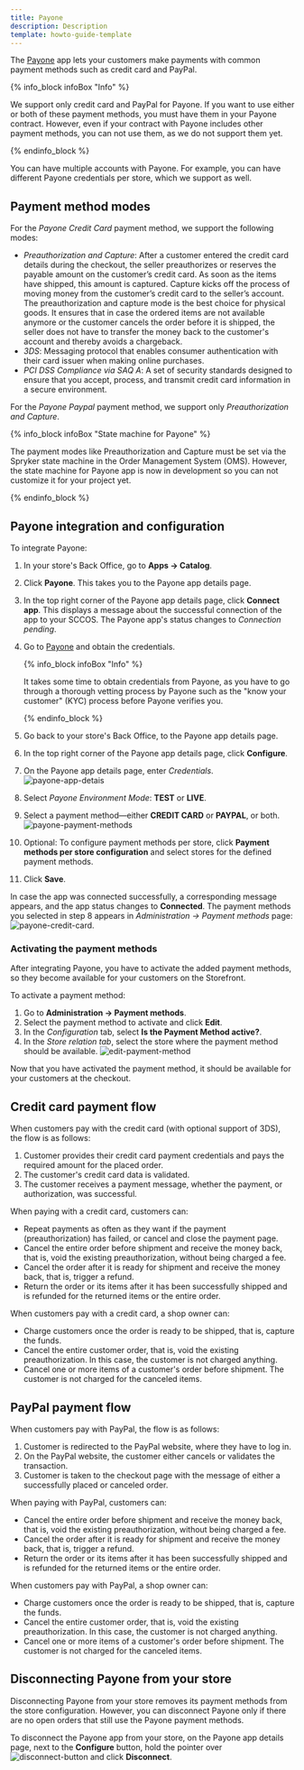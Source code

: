 ```yaml
---
title: Payone
description: Description
template: howto-guide-template
---
```


The [Payone](https://www.payone.com/DE-en) app lets your customers make payments with common payment methods such as credit card and PayPal.

{% info_block infoBox "Info" %}

We support only credit card and PayPal for Payone. If you want to use either or both of these payment methods, you must have them in your Payone contract. However, even if your contract with Payone includes other payment methods, you can not use them, as we do not support them yet.

{% endinfo_block %}

You can have multiple accounts with Payone. For example, you can have different Payone credentials per store, which we support as well.

## Payment method modes

For the *Payone Credit Card* payment method, we support the following modes:

- *Preauthorization and Capture*: After a customer entered the credit card details during the checkout, the seller preauthorizes or reserves the payable amount on the customer’s credit card. As soon as the items have shipped, this amount is captured. Capture kicks off the process of moving money from the customer’s credit card to the seller’s account. The preauthorization and capture mode is the best choice for physical goods. It ensures that in case the ordered items are not available anymore or the customer cancels the order before it is shipped, the seller does not have to transfer the money back to the customer's account and thereby avoids a chargeback.
- *3DS*: Messaging protocol that enables consumer authentication with their card issuer when making online purchases.
- *PCI DSS Compliance via SAQ A*: A set of security standards designed to ensure that you accept, process, and transmit credit card information in a secure environment.

For the *Payone Paypal* payment method, we support only *Preauthorization and Capture*.

{% info_block infoBox "State machine for Payone" %}

The payment modes like Preauthorization and Capture must be set via the Spryker state machine in the Order Management System (OMS). However, the state machine for Payone app is now in development so you can not customize it for your project yet. 

{% endinfo_block %}

## Payone integration and configuration

To integrate Payone:

1. In your store's Back Office, go to **Apps -> Catalog**.
2. Click **Payone**.
   This takes you to the Payone app details page.
3. In the top right corner of the Payone app details page, click **Connect app**.
   This displays a message about the successful connection of the app to your SCCOS. The Payone app's status changes to *Connection pending*.   
4. Go to [Payone](https://www.payone.com) and obtain the credentials.
   
   {% info_block infoBox "Info" %}

   It takes some time to obtain credentials from Payone, as you have to go through a thorough vetting process by Payone such as the "know your customer" (KYC) process before Payone verifies you.

   {% endinfo_block %}

5. Go back to your store's Back Office, to the Payone app details page.
6. In the top right corner of the Payone app details page, click **Configure**.
7. On the Payone app details page, enter *Credentials*.
   ![payone-app-detais](https://spryker.s3.eu-central-1.amazonaws.com/docs/aop/user/apps/payone/payone-app-details.png)
8. Select *Payone Environment Mode*: **TEST** or **LIVE**.
9. Select a payment method⁠—either **CREDIT CARD** or **PAYPAL**, or both.
   ![payone-payment-methods](https://spryker.s3.eu-central-1.amazonaws.com/docs/aop/user/apps/payone/payone-payment-methods.png)
10. Optional: To configure payment methods per store, click **Payment methods per store configuration** and select stores for the defined payment methods.
11. Click **Save**.
   
In case the app was connected successfully, a corresponding message appears, and the app status changes to **Connected**. The payment methods you selected in step 8 appears in *Administration -> Payment methods* page:
![payone-credit-card](https://spryker.s3.eu-central-1.amazonaws.com/docs/aop/user/apps/payone/payone-credit-card.png).

### Activating the payment methods

After integrating Payone, you have to activate the added payment methods, so they become available for your customers on the Storefront.

To activate a payment method:

1. Go to **Administration -> Payment methods**.
2. Select the payment method to activate and click **Edit**.
3. In the *Configuration* tab, select **Is the Payment Method active?**.
4. In the *Store relation tab*, select the store where the payment method should be available.
![edit-payment-method](https://spryker.s3.eu-central-1.amazonaws.com/docs/aop/user/apps/payone/edit-payment-method.png)

Now that you have activated the payment method, it should be available for your customers at the checkout.

## Credit card payment flow

When customers pay with the credit card (with optional support of 3DS), the flow is as follows:

1. Customer provides their credit card payment credentials and pays the required amount for the placed order.
2. The customer's credit card data is validated.
3. The customer receives a payment message, whether the payment, or authorization, was successful.
   
When paying with a credit card, customers can:

- Repeat payments as often as they want if the payment (preauthorization) has failed, or cancel and close the payment page.
- Cancel the entire order before shipment and receive the money back, that is, void the existing preauthorization, without being charged a fee.
- Cancel the order after it is ready for shipment and receive the money back, that is, trigger a refund.
- Return the order or its items after it has been successfully shipped and is refunded for the returned items or the entire order.

When customers pay with a credit card, a shop owner can:

- Charge customers once the order is ready to be shipped, that is, capture the funds.
- Cancel the entire customer order, that is, void the existing preauthorization. In this case, the customer is not charged anything.
- Cancel one or more items of a customer's order before shipment. The customer is not charged for the canceled items.

## PayPal payment flow

When customers pay with PayPal, the flow is as follows:

1. Customer is redirected to the PayPal website, where they have to log in.
2. On the PayPal website, the customer either cancels or validates the transaction.
3. Customer is taken to the checkout page with the message of either a successfully placed or canceled order.

When paying with PayPal, customers can:

- Cancel the entire order before shipment and receive the money back, that is, void the existing preauthorization, without being charged a fee.
- Cancel the order after it is ready for shipment and receive the money back, that is, trigger a refund.
- Return the order or its items after it has been successfully shipped and is refunded for the returned items or the entire order.

When customers pay with PayPal, a shop owner can:

- Charge customers once the order is ready to be shipped, that is, capture the funds.
- Cancel the entire customer order, that is, void the existing preauthorization. In this case, the customer is not charged anything.
- Cancel one or more items of a customer's order before shipment. The customer is not charged for the canceled items.

## Disconnecting Payone from your store

Disconnecting Payone from your store removes its payment methods from the store configuration. However, you can disconnect Payone only if there are no open orders that still use the Payone payment methods.

To disconnect the Payone app from your store, on the Payone app details page, next to the **Configure** button, hold the pointer over <span class="inline-img">![disconnect-button](https://spryker.s3.eu-central-1.amazonaws.com/docs/aop/user/apps/bazzarvoice/disconnect-button.png)</span> and click **Disconnect**.
